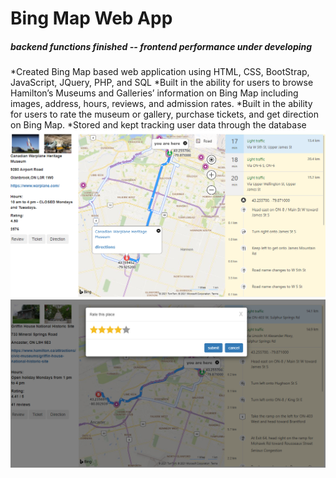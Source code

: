 # Bing Map Web App 

##### backend functions finished -- frontend performance under developing

*Created Bing Map based web application using HTML, CSS, BootStrap, JavaScript, JQuery, PHP, and SQL
*Built in the ability for users to browse Hamilton’s Museums and Galleries’ information on Bing Map including images, address, hours, reviews, and admission rates.
*Built in the ability for users to rate the museum or gallery, purchase tickets, and get direction on Bing Map.
*Stored and kept tracking user data through the database
<img src = "screenshot2.PNG" >
<img src = "screenshot1.PNG" >

